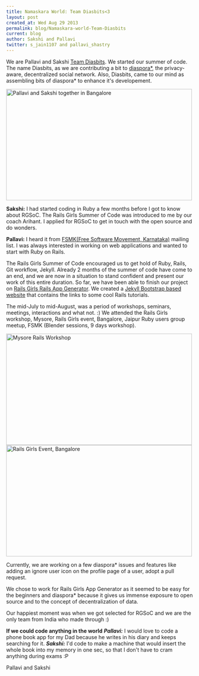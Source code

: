 ```yaml
---
title: Namaskara World: Team Diasbits<3
layout: post
created_at: Wed Aug 29 2013
permalink: blog/Namaskara-world-Team-Diasbits
current: blog
author: Sakshi and Pallavi
twitter: s_jain1107 and pallavi_shastry
---
```


We are Pallavi and Sakshi [Team Diasbits](http://defendingdiaspora.wordpress.com/). We started our summer of code. The name Diasbits, as we are contributing a bit to [diaspora*](https://github.com/diaspora/diaspora), the privacy-aware, decentralized social network. Also, Diasbits, came to our mind as assembling bits of diaspora* to enhance it's developement.

<img src ="/img/20130804_172547 (copy).jpg" alt="Pallavi and Sakshi together in Bangalore" width = "500" height = "300">

**Sakshi:** I had started coding in Ruby a few months before I got to know about RGSoC. The Rails Girls Summer of Code was introduced to me by our coach Arihant. I applied for RGSoC to get in touch with the open source and do wonders.

**Pallavi:** I heard it from [FSMK(Free Software Movement, Karnataka)](http://www.fsmk.org/) mailing list. I was always interested in working on web applications and wanted to start with Ruby on Rails.

The Rails Girls Summer of Code encouraged us to get hold of Ruby, Rails, Git workflow, Jekyll.
Already 2 months of the summer of code have come to an end, and we are now in a situation to stand confident and present our work of this entire duration.
So far, we have been able to finish our project on [Rails Girls Rails App Generator](https://gist.github.com/svenfuchs/c80ddfe0f117b7de3328). We created a [Jekyll Bootstrap based website](http://railsgirls-generator-app.github.io/railsgirls-app/) that contains the links to some cool Rails tutorials.

The mid-July to mid-August, was a period of workshops, seminars, meetings, interactions and what not. :) We attended the Rails Girls workshop, Mysore, Rails Girls event, Bangalore, Jaipur Ruby users group meetup, FSMK (Blender sessions, 9 days workshop).

<img src ="/img/2013-07-21 10.20.41.jpg" alt="Mysore Rails Workshop" width = "500" height = "300">
<img src ="/img/Bangalore_workshop.jpg" alt="Rails Girls Event, Bangalore" width = "500" height = "300">



Currently, we are working on a few diaspora* issues and features like adding an ignore user icon on the profile page of a user, adopt a pull request.

We chose to work for Rails Girls App Generator as it seemed to be easy for the beginners and diaspora* because it gives us immense exposure to open source and to the concept of decentralization of data.  

Our happiest moment was when we got selected for RGSoC and we are the only team from India who made through :)

**If we could code anything in the world**
***Pallavi:*** I would love to code a phone book app for my Dad because he writes in his diary and keeps searching for it. 
***Sakshi:*** I'd code to make a machine that would insert the whole book into my memory in one sec, so that I don't have to cram anything during exams :P

Pallavi and Sakshi